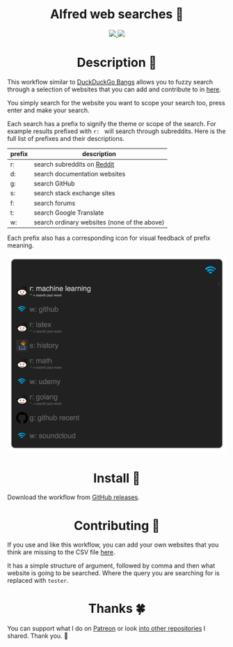 <h1 align="center"> Alfred web searches 🎩 </h1>

<div align="center">
<a href="https://www.patreon.com/nikitavoloboev">
		<img src="https://img.shields.io/badge/Say%20Thanks-💗-ff69b4.svg">
	</a>
	<a href="https://github.com/nikitavoloboev/alfred-web-searches/blob/master/LICENSE">
		<img src="https://img.shields.io/pypi/l/pipenv.svg">
	</a>
</div>

<h1 align="center"> Description 📕</h1>

This workflow similar to [DuckDuckGo Bangs](https://duckduckgo.com/bang?) allows you to fuzzy search through a selection of websites that you can add and contribute to in [here](https://github.com/nikitavoloboev/alfred-web-searches/blob/master/workflow/websites.csv).

You simply search for the website you want to scope your search too, press enter and make your search.


Each search has a prefix to signify the theme or scope of the search. For example results prefixed with `r: ` will search through subreddits. Here is the full list of prefixes and their descriptions.

|  prefix |  description |
|---|---|
|  r: | search subreddits on [Reddit](https://www.reddit.com)  |
|  d: | search documentation websites |
|  g: | search GitHub |
|  s: | search stack exchange sites |
| f:  | search forums |
| t:  | search Google Translate |
| w:  | search ordinary websites (none of the above) |

Each prefix also has a corresponding icon for visual feedback of prefix meaning. 

<p align="center"><img src="media/alfred.png" alt="img" width="600"></p>

<h1 align="center"> Install 💎</h1>

Download the workflow from [GitHub releases](https://github.com/nikitavoloboev/alfred-web-searches/releases/latest).


<h1 align="center"> Contributing 💛 </h1>

If you use and like this workflow, you can add your own websites that you think are missing to the CSV file [here](https://github.com/nikitavoloboev/alfred-web-searches/blob/master/workflow/websites.csv). 

It has a simple structure of argument, followed by comma and then what website is going to be searched. Where the query you are searching for is replaced with `tester`.


<h1 align="center"> Thanks 🍀</h1>

You can support what I do on [Patreon](https://www.patreon.com/nikitavoloboev) or look [into other repositories](https://my.mindnode.com/ZKGETDkUaQUsL3q8q9z788CxG84oEHgDiT79GuzX#-191.2,-905.2,2) I shared. Thank you. 💛 